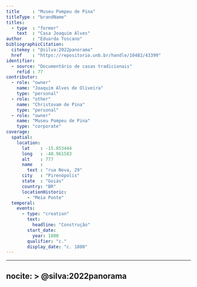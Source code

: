```yaml
---
title     : "Museu Pompeu de Pina"
titleType : "brandName"
titles:
  - type  : "former"
    text  : "Casa Joaquim Alves"
author    : "Eduarda Toscano"
bibliographicCitation:
  citekey : "@silva:2022panorama"
  href    : "https://repositorio.unb.br/handle/10482/43399"
identifier:
  - source: "Documentário de casas tradicionais"
    refid : 77
contributor:
  - role: "owner"
    name: "Joaquim Alves de Oliveira"
    type: "personal"
  - role: "other"
    name: "Christovam de Pina"
    type: "personal"
  - role: "owner"
    name: "Museu Pompeu de Pina"
    type: "corporate"
coverage:
  spatial:
    location:
      lat    : -15.853444
      long   : -48.961583
      alt    : 777
      name   :
        text : "rua Nova, 29"
      city   : "Pirenópolis"
      state  : "Goiás"
      country: "BR"
      locationHistoric:
        - "Meia Ponte"
  temporal:
    events:
      - type: "creation"
        text:
          headline: "Construção"
        start_date:
          year: 1800
        qualifier: "c."
        display_date: "c. 1800"
---
```


---
nocite: >
  @silva:2022panorama
---

